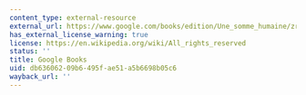 ```yaml
---
content_type: external-resource
external_url: https://www.google.com/books/edition/Une_somme_humaine/zrNezwEACAAJ?hl=en&gl=us&kptab=editions&sa=X&ved=2ahUKEwing8yixp-GAxVwMVkFHVRbDIkQmBZ6BAgHEAk
has_external_license_warning: true
license: https://en.wikipedia.org/wiki/All_rights_reserved
status: ''
title: Google Books
uid: db636062-09b6-495f-ae51-a5b6698b05c6
wayback_url: ''
---
```

